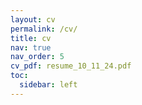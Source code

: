 ```yaml
---
layout: cv
permalink: /cv/
title: cv
nav: true
nav_order: 5
cv_pdf: resume_10_11_24.pdf
toc:
  sidebar: left
---
```


